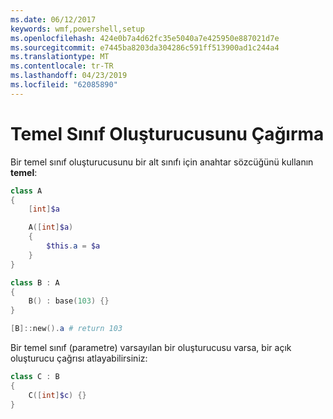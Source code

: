 ```yaml
---
ms.date: 06/12/2017
keywords: wmf,powershell,setup
ms.openlocfilehash: 424e0b7a4d62fc35e5040a7e425950e887021d7e
ms.sourcegitcommit: e7445ba8203da304286c591ff513900ad1c244a4
ms.translationtype: MT
ms.contentlocale: tr-TR
ms.lasthandoff: 04/23/2019
ms.locfileid: "62085890"
---
```

# <a name="call-base-class-constructor"></a>Temel Sınıf Oluşturucusunu Çağırma

Bir temel sınıf oluşturucusunu bir alt sınıfı için anahtar sözcüğünü kullanın **temel**:

```powershell
class A
{
    [int]$a

    A([int]$a)
    {
        $this.a = $a
    }
}

class B : A
{
    B() : base(103) {}
}

[B]::new().a # return 103
```

Bir temel sınıf (parametre) varsayılan bir oluşturucusu varsa, bir açık oluşturucu çağrısı atlayabilirsiniz:

```powershell
class C : B
{
    C([int]$c) {}
}
```
